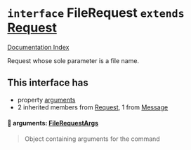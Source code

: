 # `interface` FileRequest `extends` [Request](../interface.Request/README.md)

[Documentation Index](../README.md)

Request whose sole parameter is a file name.

## This interface has

- property [arguments](#-arguments-filerequestargs)
- 2 inherited members from [Request](../interface.Request/README.md), 1 from [Message](../interface.Message/README.md)


#### 📄 arguments: [FileRequestArgs](../interface.FileRequestArgs/README.md)

> Object containing arguments for the command



